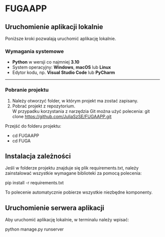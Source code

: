 # FUGAAPP
## Uruchomienie aplikacji lokalnie

Poniższe kroki pozwalają uruchomić aplikację lokalnie.

### Wymagania systemowe

- **Python** w wersji co najmniej **3.10**  
- System operacyjny: **Windows**, **macOS** lub **Linux**  
- Edytor kodu, np. **Visual Studio Code** lub **PyCharm**

---

### Pobranie projektu

1. Należy otworzyć folder, w którym projekt ma zostać zapisany.  
2. Pobrać projekt z repozytorium.  
   W przypadku korzystania z narzędzia Git można użyć polecenia:
git clone https://github.com/JuliaSzSE/FUGAAPP.git

Przejść do folderu projektu:

- cd FUGAAPP
- cd FUGA
## Instalacja zależności
Jeśli w folderze projektu znajduje się plik requirements.txt, należy zainstalować wszystkie wymagane biblioteki za pomocą polecenia:

pip install -r requirements.txt

To polecenie automatycznie pobierze wszystkie niezbędne komponenty.

## Uruchomienie serwera aplikacji
Aby uruchomić aplikację lokalnie, w terminalu należy wpisać:

python manage.py runserver

